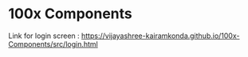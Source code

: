 # 100x Components
 
Link for login screen : https://vijayashree-kairamkonda.github.io/100x-Components/src/login.html
